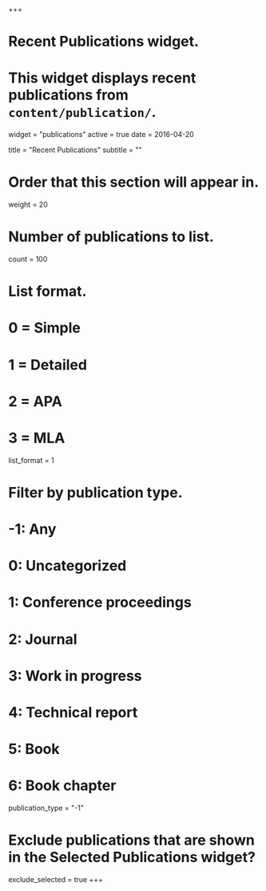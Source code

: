 +++
# Recent Publications widget.
# This widget displays recent publications from `content/publication/`.
widget = "publications"
active = true
date = 2016-04-20

title = "Recent Publications"
subtitle = ""

# Order that this section will appear in.
weight = 20

# Number of publications to list.
count = 100

# List format.
#   0 = Simple
#   1 = Detailed
#   2 = APA
#   3 = MLA
list_format = 1

# Filter by publication type.
# -1: Any
#  0: Uncategorized
#  1: Conference proceedings
#  2: Journal
#  3: Work in progress
#  4: Technical report
#  5: Book
#  6: Book chapter
publication_type = "-1"

# Exclude publications that are shown in the Selected Publications widget?
exclude_selected = true
+++

